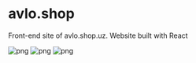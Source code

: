 # avlo.shop
 Front-end site of avlo.shop.uz. Website built with React

<img src="https://user-images.githubusercontent.com/99081177/160252339-ffa02fb4-9f63-4c8c-95d6-6ce4f8025bc6.png" alt="png">
<img src="https://user-images.githubusercontent.com/99081177/160252340-94c6b3eb-6db6-42dd-b091-d53e1dd89e8f.png" alt="png">
<img src="https://user-images.githubusercontent.com/99081177/160252341-34fdf35f-1582-46e2-8b2c-aa386379b2b6.png" alt="png">
